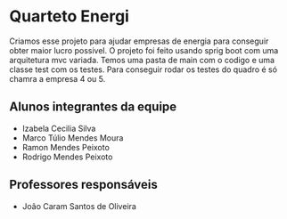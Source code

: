 # Quarteto Energi
Criamos esse projeto para ajudar empresas de energia para conseguir obter maior lucro possivel.
O projeto foi feito usando sprig boot com uma arquitetura mvc variada. Temos uma pasta de main com o codigo e uma classe test com os testes. Para conseguir rodar os testes do quadro é só chamra a empresa 4 ou 5.
## Alunos integrantes da equipe

* Izabela Cecilia Silva
* Marco Túlio Mendes Moura
* Ramon Mendes Peixoto
* Rodrigo Mendes Peixoto

## Professores responsáveis

* João Caram Santos de Oliveira

